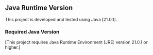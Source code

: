 ## Java Runtime Version

This project is developed and tested using Java [21.0.1].

### Required Java Version

[This project requires Java Runtime Environment (JRE) version 21.0.1 or higher.]


